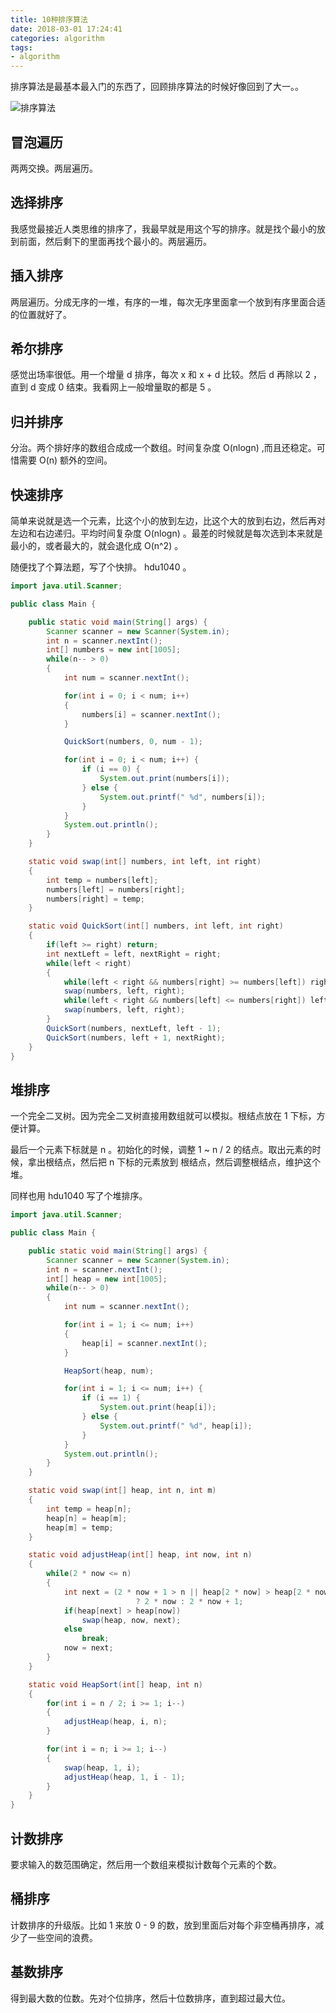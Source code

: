 ```yaml
---
title: 10种排序算法
date: 2018-03-01 17:24:41
categories: algorithm
tags:
- algorithm
---
```


排序算法是最基本最入门的东西了，回顾排序算法的时候好像回到了大一。。

![排序算法](http://p1pws2aca.bkt.clouddn.com/sort-algorithm.png)


## 冒泡遍历
两两交换。两层遍历。

## 选择排序
我感觉最接近人类思维的排序了，我最早就是用这个写的排序。就是找个最小的放到前面，然后剩下的里面再找个最小的。两层遍历。

## 插入排序
两层遍历。分成无序的一堆，有序的一堆，每次无序里面拿一个放到有序里面合适的位置就好了。

## 希尔排序
感觉出场率很低。用一个增量 d 排序，每次 x 和 x + d 比较。然后 d 再除以 2 ，直到 d 变成 0 结束。我看网上一般增量取的都是 5 。

## 归并排序
分治。两个排好序的数组合成成一个数组。时间复杂度 O(nlogn) ,而且还稳定。可惜需要 O(n) 额外的空间。

## 快速排序
简单来说就是选一个元素，比这个小的放到左边，比这个大的放到右边，然后再对左边和右边递归。平均时间复杂度 O(nlogn) 。最差的时候就是每次选到本来就是最小的，或者最大的，就会退化成 O(n^2) 。

随便找了个算法题，写了个快排。 hdu1040 。
```Java
import java.util.Scanner;

public class Main {

    public static void main(String[] args) {
        Scanner scanner = new Scanner(System.in);
        int n = scanner.nextInt();
        int[] numbers = new int[1005];
        while(n-- > 0)
        {
            int num = scanner.nextInt();

            for(int i = 0; i < num; i++)
            {
                numbers[i] = scanner.nextInt();
            }

            QuickSort(numbers, 0, num - 1);

            for(int i = 0; i < num; i++) {
                if (i == 0) {
                    System.out.print(numbers[i]);
                } else {
                    System.out.printf(" %d", numbers[i]);
                }
            }
            System.out.println();
        }
    }

    static void swap(int[] numbers, int left, int right)
    {
        int temp = numbers[left];
        numbers[left] = numbers[right];
        numbers[right] = temp;
    }

    static void QuickSort(int[] numbers, int left, int right)
    {
        if(left >= right) return;
        int nextLeft = left, nextRight = right;
        while(left < right)
        {
            while(left < right && numbers[right] >= numbers[left]) right--;
            swap(numbers, left, right);
            while(left < right && numbers[left] <= numbers[right]) left++;
            swap(numbers, left, right);
        }
        QuickSort(numbers, nextLeft, left - 1);
        QuickSort(numbers, left + 1, nextRight);
    }
}

```

## 堆排序
一个完全二叉树。因为完全二叉树直接用数组就可以模拟。根结点放在 1 下标，方便计算。

最后一个元素下标就是 n 。初始化的时候，调整 1 ~ n / 2 的结点。取出元素的时候，拿出根结点，然后把 n 下标的元素放到 根结点，然后调整根结点，维护这个堆。

同样也用 hdu1040 写了个堆排序。
```Java
import java.util.Scanner;

public class Main {

    public static void main(String[] args) {
        Scanner scanner = new Scanner(System.in);
        int n = scanner.nextInt();
        int[] heap = new int[1005];
        while(n-- > 0)
        {
            int num = scanner.nextInt();

            for(int i = 1; i <= num; i++)
            {
                heap[i] = scanner.nextInt();
            }

            HeapSort(heap, num);

            for(int i = 1; i <= num; i++) {
                if (i == 1) {
                    System.out.print(heap[i]);
                } else {
                    System.out.printf(" %d", heap[i]);
                }
            }
            System.out.println();
        }
    }

    static void swap(int[] heap, int n, int m)
    {
        int temp = heap[n];
        heap[n] = heap[m];
        heap[m] = temp;
    }

    static void adjustHeap(int[] heap, int now, int n)
    {
        while(2 * now <= n)
        {
            int next = (2 * now + 1 > n || heap[2 * now] > heap[2 * now + 1])
                            ? 2 * now : 2 * now + 1;
            if(heap[next] > heap[now])
                swap(heap, now, next);
            else
                break;
            now = next;
        }
    }

    static void HeapSort(int[] heap, int n)
    {
        for(int i = n / 2; i >= 1; i--)
        {
            adjustHeap(heap, i, n);
        }

        for(int i = n; i >= 1; i--)
        {
            swap(heap, 1, i);
            adjustHeap(heap, 1, i - 1);
        }
    }
}

```

## 计数排序
要求输入的数范围确定，然后用一个数组来模拟计数每个元素的个数。

## 桶排序
计数排序的升级版。比如 1 来放 0 - 9 的数，放到里面后对每个非空桶再排序，减少了一些空间的浪费。

## 基数排序
得到最大数的位数。先对个位排序，然后十位数排序，直到超过最大位。